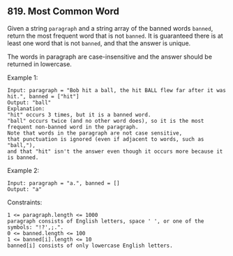 ## 819. Most Common Word

Given a string `paragraph` and a string array of the banned words `banned`, return the most frequent word that is not `banned`. It is guaranteed there is at least one word that is not `banned`, and that the answer is unique.

The words in paragraph are case-insensitive and the answer should be returned in lowercase.

Example 1:

```
Input: paragraph = "Bob hit a ball, the hit BALL flew far after it was hit.", banned = ["hit"]
Output: "ball"
Explanation:
"hit" occurs 3 times, but it is a banned word.
"ball" occurs twice (and no other word does), so it is the most frequent non-banned word in the paragraph.
Note that words in the paragraph are not case sensitive,
that punctuation is ignored (even if adjacent to words, such as "ball,"),
and that "hit" isn't the answer even though it occurs more because it is banned.
```

Example 2:

```
Input: paragraph = "a.", banned = []
Output: "a"
```

Constraints:

```
1 <= paragraph.length <= 1000
paragraph consists of English letters, space ' ', or one of the symbols: "!?',;.".
0 <= banned.length <= 100
1 <= banned[i].length <= 10
banned[i] consists of only lowercase English letters.
```
